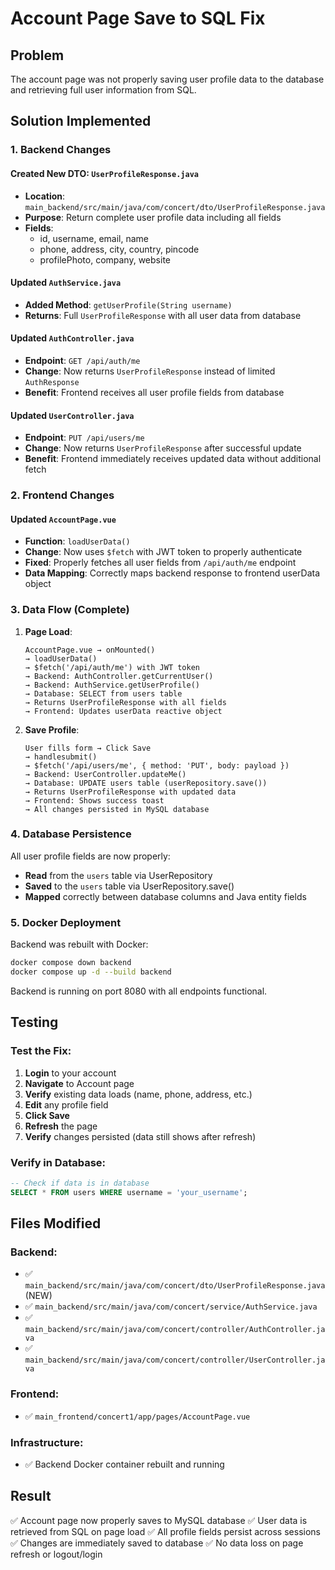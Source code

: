 # Account Page Save to SQL Fix

## Problem
The account page was not properly saving user profile data to the database and retrieving full user information from SQL.

## Solution Implemented

### 1. Backend Changes

#### Created New DTO: `UserProfileResponse.java`
- **Location**: `main_backend/src/main/java/com/concert/dto/UserProfileResponse.java`
- **Purpose**: Return complete user profile data including all fields
- **Fields**: 
  - id, username, email, name
  - phone, address, city, country, pincode
  - profilePhoto, company, website

#### Updated `AuthService.java`
- **Added Method**: `getUserProfile(String username)` 
- **Returns**: Full `UserProfileResponse` with all user data from database

#### Updated `AuthController.java`
- **Endpoint**: `GET /api/auth/me`
- **Change**: Now returns `UserProfileResponse` instead of limited `AuthResponse`
- **Benefit**: Frontend receives all user profile fields from database

#### Updated `UserController.java`
- **Endpoint**: `PUT /api/users/me`
- **Change**: Now returns `UserProfileResponse` after successful update
- **Benefit**: Frontend immediately receives updated data without additional fetch

### 2. Frontend Changes

#### Updated `AccountPage.vue`
- **Function**: `loadUserData()`
- **Change**: Now uses `$fetch` with JWT token to properly authenticate
- **Fixed**: Properly fetches all user fields from `/api/auth/me` endpoint
- **Data Mapping**: Correctly maps backend response to frontend userData object

### 3. Data Flow (Complete)

1. **Page Load**:
	```
	AccountPage.vue → onMounted() 
	→ loadUserData() 
	→ $fetch('/api/auth/me') with JWT token
	→ Backend: AuthController.getCurrentUser()
	→ Backend: AuthService.getUserProfile() 
	→ Database: SELECT from users table
	→ Returns UserProfileResponse with all fields
	→ Frontend: Updates userData reactive object
	```

2. **Save Profile**:
	```
	User fills form → Click Save
	→ handlesubmit()
	→ $fetch('/api/users/me', { method: 'PUT', body: payload })
	→ Backend: UserController.updateMe()
	→ Database: UPDATE users table (userRepository.save())
	→ Returns UserProfileResponse with updated data
	→ Frontend: Shows success toast
	→ All changes persisted in MySQL database
	```

### 4. Database Persistence

All user profile fields are now properly:
- **Read** from the `users` table via UserRepository
- **Saved** to the `users` table via UserRepository.save()
- **Mapped** correctly between database columns and Java entity fields

### 5. Docker Deployment

Backend was rebuilt with Docker:
```bash
docker compose down backend
docker compose up -d --build backend
```

Backend is running on port 8080 with all endpoints functional.

## Testing

### Test the Fix:
1. **Login** to your account
2. **Navigate** to Account page
3. **Verify** existing data loads (name, phone, address, etc.)
4. **Edit** any profile field
5. **Click Save**
6. **Refresh** the page
7. **Verify** changes persisted (data still shows after refresh)

### Verify in Database:
```sql
-- Check if data is in database
SELECT * FROM users WHERE username = 'your_username';
```

## Files Modified

### Backend:
- ✅ `main_backend/src/main/java/com/concert/dto/UserProfileResponse.java` (NEW)
- ✅ `main_backend/src/main/java/com/concert/service/AuthService.java`
- ✅ `main_backend/src/main/java/com/concert/controller/AuthController.java`
- ✅ `main_backend/src/main/java/com/concert/controller/UserController.java`

### Frontend:
- ✅ `main_frontend/concert1/app/pages/AccountPage.vue`

### Infrastructure:
- ✅ Backend Docker container rebuilt and running

## Result

✅ Account page now properly saves to MySQL database
✅ User data is retrieved from SQL on page load
✅ All profile fields persist across sessions
✅ Changes are immediately saved to database
✅ No data loss on page refresh or logout/login

